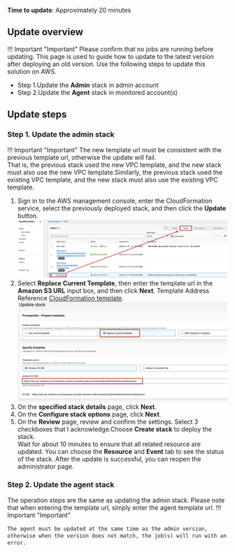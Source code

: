 
**Time to update**: Approximately 20 minutes

## Update overview
!!! Important "Important"
    Please confirm that no jobs are running before updating.
This page is used to guide how to update to the latest version after deploying an old version.
Use the following steps to update this solution on AWS. 

- Step 1.Update the **Admin** stack in admin account
- Step 2.Update the **Agent** stack in monitored account(s)


## Update steps

### Step 1. Update the admin stack
!!! Important "Important"
    The new template url must be consistent with the previous template url, otherwise the update will fail.  
    That is, the previous stack used the new VPC template, and the new stack must also use the new VPC template.Similarly, the previous stack used the existing VPC template, and the new stack must also use the existing VPC template.
1. Sign in to the AWS management console, enter the CloudFormation service, select the previously deployed stack, and then click the **Update** button.
![Select Stack](images/SelectStack.png)
2. Select **Replace Current Template**, then enter the template url in the **Amazon S3 URL** input box, and then click **Next**. Template Address Reference [CloudFormation template](../deployment/template.md).
![Input Url](images/InputUrl.jpg)
3. On the **specified stack details** page, click **Next**.  
4. On the **Configure stack options** page, click **Next**.
5. On the **Review** page, review and confirm the settings. Select 3 checkboxes that I acknowledge.Choose **Create stack** to deploy the stack.   
Wait for about 10 minutes to ensure that all related resource are updated. You can choose the **Resource** and **Event** tab to see the status of the stack.
After the update is successful, you can reopen the administrator page.

### Step 2. Update the agent stack

The operation steps are the same as updating the admin stack. Please note that when entering the template url, simply enter the agent template url.
!!! Important "Important"

    The agent must be updated at the same time as the admin version, otherwise when the version does not match, the job(s) will run with an error.